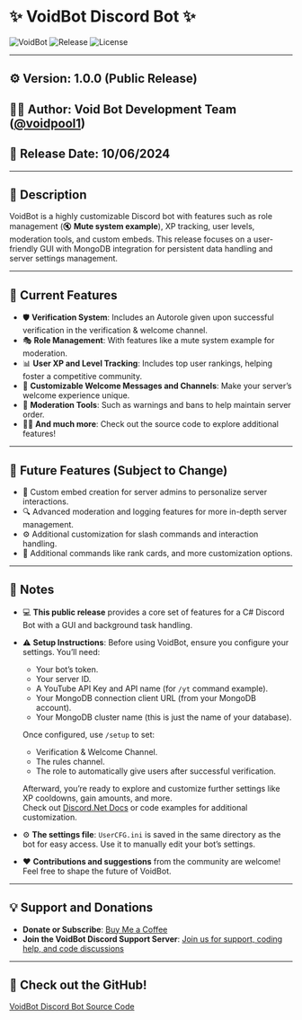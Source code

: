 # ✨ VoidBot Discord Bot ✨

![VoidBot](https://img.shields.io/badge/version-1.0.0-brightgreen)
![Release](https://img.shields.io/badge/Release-10%2F06%2F2024-blue)
![License](https://img.shields.io/badge/license-MIT-blue.svg)

---

## ⚙️ **Version**: 1.0.0 (Public Release)  
## 👨‍💻 **Author**: Void Bot Development Team ([@voidpool1](https://github.com/voidpool1))  
## 📅 **Release Date**: 10/06/2024  

---

## 📖 Description  
VoidBot is a highly customizable Discord bot with features such as role management (🔇 **Mute system example**), XP tracking, user levels, moderation tools, and custom embeds. This release focuses on a user-friendly GUI with MongoDB integration for persistent data handling and server settings management.

---

## 🚀 Current Features

- 🛡️ **Verification System**: Includes an Autorole given upon successful verification in the verification & welcome channel.  
- 🎭 **Role Management**: With features like a mute system example for moderation.  
- 📊 **User XP and Level Tracking**: Includes top user rankings, helping foster a competitive community.  
- 📩 **Customizable Welcome Messages and Channels**: Make your server’s welcome experience unique.  
- 🔨 **Moderation Tools**: Such as warnings and bans to help maintain server order.  
- 🧑‍💻 **And much more**: Check out the source code to explore additional features!

---

## 🔮 Future Features (Subject to Change)

- 📝 Custom embed creation for server admins to personalize server interactions.
- 🔍 Advanced moderation and logging features for more in-depth server management.
- ⚙️ Additional customization for slash commands and interaction handling.
- 🎨 Additional commands like rank cards, and more customization options.
  
---

## 📌 Notes  

- 💻 **This public release** provides a core set of features for a C# Discord Bot with a GUI and background task handling.
- ⚠️ **Setup Instructions**: Before using VoidBot, ensure you configure your settings. You’ll need:
  - Your bot’s token.
  - Your server ID.
  - A YouTube API Key and API name (for `/yt` command example).
  - Your MongoDB connection client URL (from your MongoDB account).
  - Your MongoDB cluster name (this is just the name of your database).
  
  Once configured, use `/setup` to set:
  - Verification & Welcome Channel.
  - The rules channel.
  - The role to automatically give users after successful verification.

  Afterward, you’re ready to explore and customize further settings like XP cooldowns, gain amounts, and more.  
  Check out [Discord.Net Docs](https://docs.discordnet.dev/) or code examples for additional customization.

- ⚙️ **The settings file**: `UserCFG.ini` is saved in the same directory as the bot for easy access. Use it to manually edit your bot’s settings.

- ❤️ **Contributions and suggestions** from the community are welcome! Feel free to shape the future of VoidBot.

---

## 💡 **Support and Donations**  
- **Donate or Subscribe**: [Buy Me a Coffee](https://buymeacoffee.com/voidbot)  
- **Join the VoidBot Discord Support Server**: [Join us for support, coding help, and code discussions](https://discord.gg/nsSpGJ5saD)  

---

## 📂 **Check out the GitHub!**  
[VoidBot Discord Bot Source Code](https://github.com/V0idpool/Void_bot_DiscordBot_GUI)
